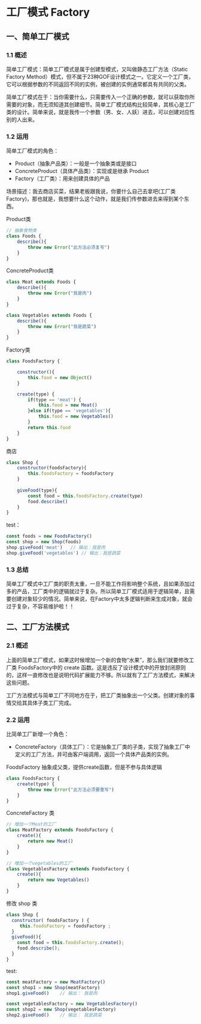 # 工厂模式 Factory

## 一、简单工厂模式

### 1.1 概述

简单工厂模式：简单工厂模式是属于创建型模式，又叫做静态工厂方法（Static Factory Method）模式，但不属于23种GOF设计模式之一。它定义一个工厂类，它可以根据参数的不同返回不同的实例，被创建的实例通常都具有共同的父类。

简单工厂模式在于：当你需要什么，只需要传入一个正确的参数，就可以获取你所需要的对象，而无须知道其创建细节。简单工厂模式结构比较简单，其核心是工厂类的设计。简单来说，就是我传一个参数（男、女、人妖）进去，可以创建对应性别的人出来。

### 1.2 运用

简单工厂模式的角色：

- Product（抽象产品类）：一般是一个抽象类或是接口
- ConcreteProduct（具体产品类）：实现或是继承 Product
- Factory（工厂类）：用来创建具体的产品

场景描述：我去商店买菜，结果老板跟我说，你要什么自己去拿吧(工厂类Factory)，那也就是，我想要什么这个动作，就是我们传参数进去来得到某个东西。

Product类

```js
// 抽象食物类
class Foods {
	describe(){
		throw new Error("此方法必须复写")
	}
}
```

ConcreteProduct类

```js
class Meat extends Foods {
	describe(){
		throw new Error("我是肉")
	}
}

class Vegetables extends Foods {
	describe(){
		throw new Error("我是蔬菜")
	}
}
```

Factory类

```js
class FoodsFactory {

	constructor(){
		this.food = new Object()
	}

	create(type) {
		if(type == 'meat') {
			this.food = new Meat()
		}else if(type == 'vegetables'){
			this.food = new Vegetables()
		}
		return this.food
	}
}
```

商店

```js
class Shop {
	constructor(foodsFactory){
		this.foodsFactory = foodsFactory
	}
	
	giveFood(type){
		const food = this.foodsFactory.create(type)
		food.describe()
	}
}
```

test：

```js
const foods = new FoodsFactory()
const shop = new Shop(foods)
shop.giveFood('meat')	// 输出：我是肉
shop.giveFood('vegetables')	// 输出：我是蔬菜
```

### 1.3 总结

简单工厂模式中工厂类的职责太重，一旦不能工作将影响整个系统，且如果添加过多的产品，工厂类中的逻辑就过于复杂。所以简单工厂模式适用于逻辑简单，且需要创建对象较少的情况。简单来说，在Factory中太多逻辑判断来生成对象，就会过于复杂，不容易维护啦！！

## 二、工厂方法模式

### 2.1 概述

上面的简单工厂模式，如果这时候增加一个新的食物“水果”，那么我们就要修改工厂类 FoodsFactory中的 create 函数。这是违反了设计模式中的开放封闭原则的，这样一直修改也是说明代码扩展能力不够。所以就有了工厂方法模式，来解决这些问题。

工厂方法模式与简单工厂不同地方在于，把工厂类抽象出一个父类。创建对象的事情交给其具体子类工厂完成。

### 2.2 运用

比简单工厂新增一个角色：

- ConcreteFactory（具体工厂）：它是抽象工厂类的子类，实现了抽象工厂中定义的工厂方法，并可由客户端调用，返回一个具体产品类的实例。

FoodsFactory 抽象成父类，提供create函数，但是不参与具体逻辑

```js
class FoodsFactory {
	create(type) {
		throw new Error("此方法必须要重写")
	}
}
```

ConcreteFactory 类

```js
// 增加一个Meat的工厂
class MeatFactory extends FoodsFactory {
	create(){
		return new Meat()
	}
}

// 增加一个vegetables的工厂
class VegetablesFactory extends FoodsFactory {
	create(){
		return new Vegetables()
	}
}
```

修改 shop 类

```js
class Shop {
  constructor( foodsFactory ) {
     this.foodsFactory = foodsFactory ;
  }
  giveFood(){
    const food = this.foodsFactory.create();
    food.describe();
  }
}
```

test:

```js
const meatFactory = new MeatFactory()
const shop1 = new Shop(meatFactory)
shop1.giveFood()	// 输出： 我是肉

const vegetablesFactory = new VegetablesFactory()
const shop2 = new Shop(vegetablesFactory)
shop2.giveFood()	// 输出： 我是蔬菜
```











